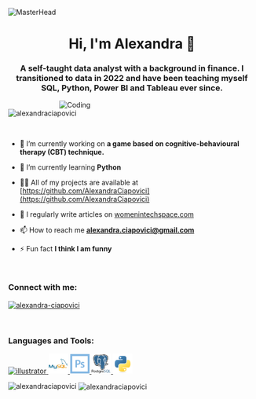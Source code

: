 ![MasterHead](https://img.freepik.com/premium-vector/colorful-banner-with-hands-working-computer-different-electronic-gadgets-devices-symbols-programming-software-development-program-coding_198278-4192.jpg?w=1800)
<h1 align="center">Hi, I'm Alexandra 👋 </h1>
<h3 align="center">A self-taught data analyst with a background in finance. I transitioned to data in 2022 and have been teaching myself SQL, Python, Power BI and Tableau ever since.</h3>
<img align="right" alt="Coding" width="400" src="https://miro.medium.com/max/4800/1*qdAW1TjCN57h1lbuuzvchg.gif">

<p align="left"> <img src="https://komarev.com/ghpvc/?username=alexandraciapovici&label=Profile%20views&color=0e75b6&style=flat" alt="alexandraciapovici" /> </p>

<p align="left"> <a href="https://twitter.com/" target="blank"><img src="https://img.shields.io/twitter/follow/?logo=twitter&style=for-the-badge" alt="" /></a> </p>

- 🔭 I’m currently working on **a game based on cognitive-behavioural therapy (CBT) technique.**

- 🌱 I’m currently learning **Python**

- 👨‍💻 All of my projects are available at [https://github.com/AlexandraCiapovici](https://github.com/AlexandraCiapovici)

- 📝 I regularly write articles on [womenintechspace.com](womenintechspace.com)

- 📫 How to reach me **alexandra.ciapovici@gmail.com**

- ⚡ Fun fact **I think I am funny**

<br>
<h3 align="left">Connect with me:</h3>
<p align="left">
<a href="https://linkedin.com/in/alexandra-ciapovici" target="blank"><img align="center" src="https://raw.githubusercontent.com/rahuldkjain/github-profile-readme-generator/master/src/images/icons/Social/linked-in-alt.svg" alt="alexandra-ciapovici" height="30" width="40" /></a>
</p>

<br>

<h3 align="left">Languages and Tools:</h3>
<p align="left"> <a href="https://www.adobe.com/in/products/illustrator.html" target="_blank" rel="noreferrer"> <img src="https://www.vectorlogo.zone/logos/adobe_illustrator/adobe_illustrator-icon.svg" alt="illustrator" width="40" height="40"/> </a> <a href="https://www.mysql.com/" target="_blank" rel="noreferrer"> <img src="https://raw.githubusercontent.com/devicons/devicon/master/icons/mysql/mysql-original-wordmark.svg" alt="mysql" width="40" height="40"/> </a> <a href="https://www.photoshop.com/en" target="_blank" rel="noreferrer"> <img src="https://raw.githubusercontent.com/devicons/devicon/master/icons/photoshop/photoshop-line.svg" alt="photoshop" width="40" height="40"/> </a> <a href="https://www.postgresql.org" target="_blank" rel="noreferrer"> <img src="https://raw.githubusercontent.com/devicons/devicon/master/icons/postgresql/postgresql-original-wordmark.svg" alt="postgresql" width="40" height="40"/> </a> <a href="https://www.python.org" target="_blank" rel="noreferrer"> <img src="https://raw.githubusercontent.com/devicons/devicon/master/icons/python/python-original.svg" alt="python" width="40" height="40"/> </a> </p>

<p><img align="left" src="https://github-readme-stats.vercel.app/api/top-langs?username=alexandraciapovici&show_icons=true&locale=en&layout=compact" alt="alexandraciapovici" /></p>

<p>&nbsp;<img align="center" src="https://github-readme-stats.vercel.app/api?username=alexandraciapovici&show_icons=true&locale=en" alt="alexandraciapovici" /></p>
